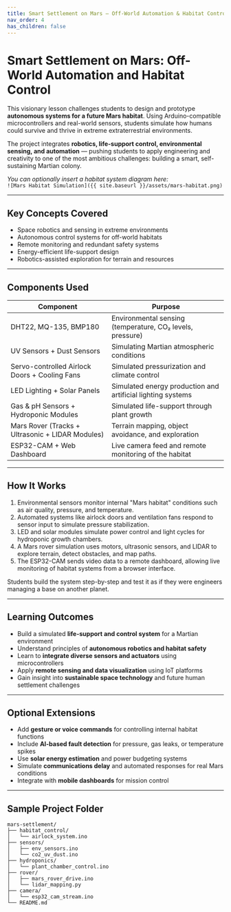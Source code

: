 ```yaml
---
title: Smart Settlement on Mars – Off-World Automation & Habitat Control
nav_order: 4
has_children: false
---
```


# Smart Settlement on Mars: Off-World Automation and Habitat Control

This visionary lesson challenges students to design and prototype **autonomous systems for a future Mars habitat**. Using Arduino-compatible microcontrollers and real-world sensors, students simulate how humans could survive and thrive in extreme extraterrestrial environments.

The project integrates **robotics, life-support control, environmental sensing, and automation** — pushing students to apply engineering and creativity to one of the most ambitious challenges: building a smart, self-sustaining Martian colony.

*You can optionally insert a habitat system diagram here:*  
`![Mars Habitat Simulation]({{ site.baseurl }}/assets/mars-habitat.png)`

---

## Key Concepts Covered

- Space robotics and sensing in extreme environments  
- Autonomous control systems for off-world habitats  
- Remote monitoring and redundant safety systems  
- Energy-efficient life-support design  
- Robotics-assisted exploration for terrain and resources

---

## Components Used

| Component                                         | Purpose                                                       |
|--------------------------------------------------|----------------------------------------------------------------|
| DHT22, MQ-135, BMP180                            | Environmental sensing (temperature, CO₂ levels, pressure)     |
| UV Sensors + Dust Sensors                        | Simulating Martian atmospheric conditions                     |
| Servo-controlled Airlock Doors + Cooling Fans    | Simulated pressurization and climate control                  |
| LED Lighting + Solar Panels                      | Simulated energy production and artificial lighting systems   |
| Gas & pH Sensors + Hydroponic Modules            | Simulated life-support through plant growth                   |
| Mars Rover (Tracks + Ultrasonic + LIDAR Modules) | Terrain mapping, object avoidance, and exploration            |
| ESP32-CAM + Web Dashboard                        | Live camera feed and remote monitoring of the habitat         |

---

## How It Works

1. Environmental sensors monitor internal "Mars habitat" conditions such as air quality, pressure, and temperature.  
2. Automated systems like airlock doors and ventilation fans respond to sensor input to simulate pressure stabilization.  
3. LED and solar modules simulate power control and light cycles for hydroponic growth chambers.  
4. A Mars rover simulation uses motors, ultrasonic sensors, and LIDAR to explore terrain, detect obstacles, and map paths.  
5. The ESP32-CAM sends video data to a remote dashboard, allowing live monitoring of habitat systems from a browser interface.

Students build the system step-by-step and test it as if they were engineers managing a base on another planet.

---

## Learning Outcomes

- Build a simulated **life-support and control system** for a Martian environment  
- Understand principles of **autonomous robotics and habitat safety**  
- Learn to **integrate diverse sensors and actuators** using microcontrollers  
- Apply **remote sensing and data visualization** using IoT platforms  
- Gain insight into **sustainable space technology** and future human settlement challenges

---

## Optional Extensions

- Add **gesture or voice commands** for controlling internal habitat functions  
- Include **AI-based fault detection** for pressure, gas leaks, or temperature spikes  
- Use **solar energy estimation** and power budgeting systems  
- Simulate **communications delay** and automated responses for real Mars conditions  
- Integrate with **mobile dashboards** for mission control

---

## Sample Project Folder

```plaintext
mars-settlement/
├── habitat_control/
│   └── airlock_system.ino
├── sensors/
│   ├── env_sensors.ino
│   └── co2_uv_dust.ino
├── hydroponics/
│   └── plant_chamber_control.ino
├── rover/
│   ├── mars_rover_drive.ino
│   └── lidar_mapping.py
├── camera/
│   └── esp32_cam_stream.ino
└── README.md

